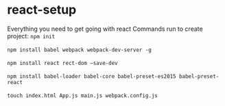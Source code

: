 # react-setup
Everything you need to get going with react
Commands run to create project:
`npm init` <br />  
`npm install babel webpack webpack-dev-server -g` <br />  
`npm install react rect-dom —save-dev` <br />  
`npm install babel-loader babel-core babel-preset-es2015 babel-preset-react` <br />  
`touch index.html App.js main.js webpack.config.js` <br />  


